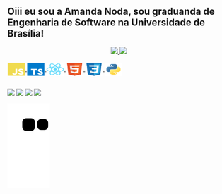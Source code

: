 ## Oiii eu sou a Amanda Noda, sou graduanda de Engenharia de Software na Universidade de Brasília!
<div align="center">
  <a href="https://github.com/amanda-noda">
  <img height="180em" src="https://github-readme-stats.vercel.app/api?username=amanda-noda&show_icons=true&theme=ocean_dark&include_all_commits=true&count_public&count_private=true"/>
  <img height="180em" src="https://github-readme-stats.vercel.app/api/top-langs/?username=amanda-noda&layout=compact&langs_count=7&theme=ocean_dark"/>
</div>
<div style="display: inline_block"><br>
  <img align="center" alt="Noda-Js" height="30" width="40" src="https://raw.githubusercontent.com/devicons/devicon/master/icons/javascript/javascript-plain.svg">
  <img align="center" alt="Noda-Ts" height="30" width="40" src="https://raw.githubusercontent.com/devicons/devicon/master/icons/typescript/typescript-plain.svg">
  <img align="center" alt="Noda-React" height="30" width="40" src="https://raw.githubusercontent.com/devicons/devicon/master/icons/react/react-original.svg">
  <img align="center" alt="Noda-HTML" height="30" width="40" src="https://raw.githubusercontent.com/devicons/devicon/master/icons/html5/html5-original.svg">
  <img align="center" alt="Noda-CSS" height="30" width="40" src="https://raw.githubusercontent.com/devicons/devicon/master/icons/css3/css3-original.svg">
  <img align="center" alt="Noda-Python" height="30" width="40" src="https://raw.githubusercontent.com/devicons/devicon/master/icons/python/python-original.svg">
</div>
  
  ##
 
<div> 
  <a href="https://instagram.com/amanda_nodaa" target="_blank"><img src="https://img.shields.io/badge/-Instagram-%23E4405F?style=for-the-badge&logo=instagram&logoColor=white" target="_blank"></a>
  <a href = "mailto:amanda.fnodaa@gmail.com"><img src="https://img.shields.io/badge/-Gmail-%23333?style=for-the-badge&logo=gmail&logoColor=white" target="_blank"></a>
<a href="https://www.linkedin.com/in/amanda-fernandes-97b54919b/" target="_blank"><img src="https://img.shields.io/badge/-LinkedIn-%230077B5?style=for-the-badge&logo=linkedin&logoColor=white" target="_blank"></a> 
  <a href="https://discord.com/channels/@me" target="_blank"><img src="https://img.shields.io/badge/Discord-7289DA?style=for-the-badge&logo=discord&logoColor=white" target="_blank"></a> 
 
 ![Snake animation](https://github.com/amanda-noda/amanda-noda/blob/output/github-contribution-grid-snake.svg)
</div>
